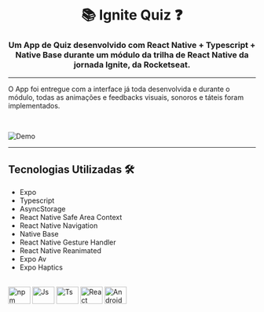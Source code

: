 <h1 align="center">📚 Ignite Quiz ❓</h1>

<h3 align="center">Um App de Quiz desenvolvido com React Native + Typescript + Native Base durante um módulo da trilha de React Native da jornada Ignite, da Rocketseat.</h3>

---

O App foi entregue com a interface já toda desenvolvida e durante o módulo, todas as animações e feedbacks visuais, sonoros e táteis foram implementados.

<br />

![Demo](https://user-images.githubusercontent.com/84635540/236643086-f7887927-ac7e-4eea-a6fa-a30f2f8f9e6d.gif)

---

<h2>Tecnologias Utilizadas 🛠</h2>

- Expo
- Typescript
- AsyncStorage
- React Native Safe Area Context
- React Native Navigation
- Native Base
- React Native Gesture Handler
- React Native Reanimated
- Expo Av
- Expo Haptics

<div style="display: inline_block"><br>
  <img align="center" alt="npm" height="35" width="45" src="https://cdn.jsdelivr.net/gh/devicons/devicon/icons/npm/npm-original-wordmark.svg" />
  <img align="center" alt="Js" height="35" width="45"  src="https://cdn.jsdelivr.net/gh/devicons/devicon/icons/javascript/javascript-plain.svg">
  <img align="center" alt="Ts" height="35" width="45" src="https://cdn.jsdelivr.net/gh/devicons/devicon/icons/typescript/typescript-plain.svg">
  <img align="center" alt="React" height="35" width="45" src="https://cdn.jsdelivr.net/gh/devicons/devicon/icons/react/react-original.svg">
  <img align="center" alt="Android" height="35" width="45" src="https://cdn.jsdelivr.net/gh/devicons/devicon/icons/android/android-original.svg">
 </div>

